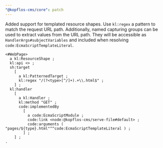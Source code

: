 ```yaml
---
"@kopflos-cms/core": patch
---
```


Added support for templated resource shapes. Use `kl:regex` a pattern to match the request URL path. 
Additionally, named capturing groups can be used to extract values from the URL path. They will be 
accessible as `HandlerArgs#subjectVariables` and included when resolving `code:EcmaScriptTemplateLiteral`.

```turtle
<#WebPage>
  a kl:ResourceShape ;
  kl:api <> ;
  sh:target
    [
      a kl:PatternedTarget ;
      kl:regex "/(?<type>[^/]+).+\\.html$" ;
    ] ;
  kl:handler
    [
      a kl:Handler ;
      kl:method "GET" ;
      code:implementedBy
        [
          a code:EcmaScriptModule ;
          code:link <node:@kopflos-cms/serve-file#default> ;
          code:arguments ( "pages/${type}.html"^^code:EcmaScriptTemplateLiteral ) ;
        ] ;
    ] ;
.
```
